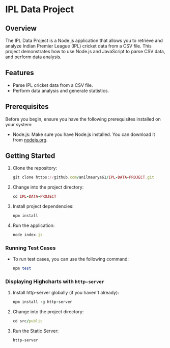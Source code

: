 # IPL Data Project

## Overview

The IPL Data Project is a Node.js application that allows you to retrieve and analyze Indian Premier League (IPL) cricket data from a CSV file. This project demonstrates how to use Node.js and JavaScript to parse CSV data, and perform data analysis. 

## Features

- Parse IPL cricket data from a CSV file.
- Perform data analysis and generate statistics.

## Prerequisites

Before you begin, ensure you have the following prerequisites installed on your system:

- Node.js: Make sure you have Node.js installed. You can download it from [nodejs.org](https://nodejs.org/).

## Getting Started

1. Clone the repository:

   ```ruby
   git clone https://github.com/anilmaurya61/IPL-DATA-PROJECT.git
   ```
   
3. Change into the project directory:
   ```ruby
   cd IPL-DATA-PROJECT
   ```
4. Install project dependencies:
   ```ruby
   npm install
   ```
5. Run the application:
    ```ruby
    node index.js
    ```
### Running Test Cases
- To run test cases, you can use the following command:
	```ruby 
	npm test
 	```

### Displaying Highcharts with `http-server`
1. Install http-server globally (if you haven't already):
	```ruby
	npm install -g http-server
	```
2. Change into the project directory:
	```ruby
	cd src/public
	```
3. Run the Static Server:
    ```ruby
    http-server
    ```
